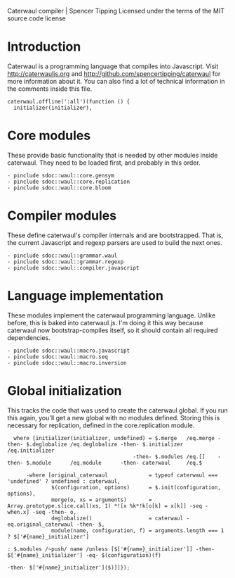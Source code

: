 Caterwaul compiler | Spencer Tipping
Licensed under the terms of the MIT source code license

# Introduction

Caterwaul is a programming language that compiles into Javascript. Visit http://caterwauljs.org and http://github.com/spencertipping/caterwaul for more information about it. You can also find
a lot of technical information in the comments inside this file.

    caterwaul.offline(':all')(function () {
      initializer(initializer),

# Core modules

These provide basic functionality that is needed by other modules inside caterwaul. They need to be loaded first, and probably in this order.

    - pinclude sdoc::waul::core.gensym
    - pinclude sdoc::waul::core.replication
    - pinclude sdoc::waul::core.bloom

# Compiler modules

These define caterwaul's compiler internals and are bootstrapped. That is, the current Javascript and regexp parsers are used to build the next ones.

    - pinclude sdoc::waul::grammar.waul
    - pinclude sdoc::waul::grammar.regexp
    - pinclude sdoc::waul::compiler.javascript

# Language implementation

These modules implement the caterwaul programming language. Unlike before, this is baked into caterwaul.js. I'm doing it this way because caterwaul now bootstrap-compiles itself, so it should
contain all required dependencies.

    - pinclude sdoc::waul::macro.javascript
    - pinclude sdoc::waul::macro.seq
    - pinclude sdoc::waul::macro.inversion

# Global initialization

This tracks the code that was used to create the caterwaul global. If you run this again, you'll get a new global with no modules defined. Storing this is necessary for replication, defined in
the core.replication module.

      where [initializer(initializer, undefined) = $.merge   /eq.merge -then- $.deglobalize /eq.deglobalize -then- $.initializer /eq.initializer
                                            -then- $.modules /eq.[]    -then- $.module      /eq.module      -then- caterwaul     /eq.$

          -where [original_caterwaul             = typeof caterwaul === 'undefined' ? undefined : caterwaul,
                  $(configuration, options)      = $.init(configuration, options),
                  merge(o, xs = arguments)       = Array.prototype.slice.call(xs, 1) *![x %k*!k[o[k] = x[k]] -seq -when.x] -seq -then- o,
                  deglobalize()                  = caterwaul -eq.original_caterwaul -then- $,
                  module(name, configuration, f) = arguments.length === 1 ? $['#{name}_initializer']
                                                                          : $.modules /~push/ name /unless [$['#{name}_initializer']] -then- $['#{name}_initializer'] -eq- $(configuration)(f)
                                                                                                                                      -then- $['#{name}_initializer']($)]]});
